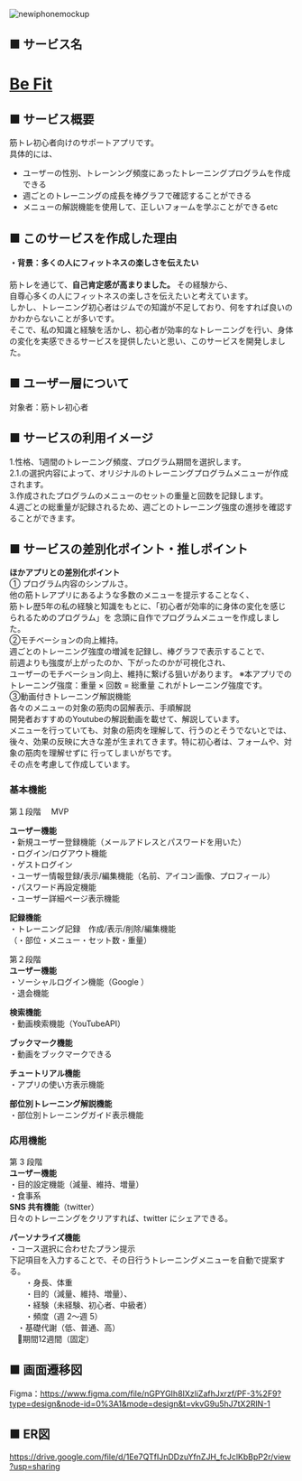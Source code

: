 ![newiphonemockup](https://github.com/Ryocchi-Muscle/fitapp-api/assets/140929302/bb068a5d-ae34-4b55-8644-4bcdb8619955)


## ■ サービス名
<h1><a href="https://www.befitvercel.com/">Be Fit</a></h1>

## ■ サービス概要
筋トレ初心者向けのサポートアプリです。
<br>
具体的には、<br>
 * ユーザーの性別、トレーンング頻度にあったトレーニングプログラムを作成できる
 * 週ごとのトレーニングの成長を棒グラフで確認することができる
 * メニューの解説機能を使用して、正しいフォームを学ぶことができるetc

## ■ このサービスを作成した理由
#### ・背景：多くの人にフィットネスの楽しさを伝えたい
筋トレを通じて、**自己肯定感が高まりました。** その経験から、<br>
自尊心多くの人にフィットネスの楽しさを伝えたいと考えています。<br>
しかし、トレーニング初心者はジムでの知識が不足しており、何をすれば良いのかわからないことが多いです。<br>
そこで、私の知識と経験を活かし、初心者が効率的なトレーニングを行い、身体の変化を実感できるサービスを提供したいと思い、このサービスを開発しました。

## ■ ユーザー層について

対象者：筋トレ初心者

## ■ サービスの利用イメージ
1.性格、1週間のトレーニング頻度、プログラム期間を選択します。<br>
2.1.の選択内容によって、オリジナルのトレーニングプログラムメニューが作成されます。<br>
3.作成されたプログラムのメニューのセットの重量と回数を記録します。<br>
4.週ごとの総重量が記録されるため、週ごとのトレーニング強度の進捗を確認することができます。<br>

## ■ サービスの差別化ポイント・推しポイント

**ほかアプリとの差別化ポイント<br>**
① プログラム内容のシンプルさ。<br>
他の筋トレアプリにあるような多数のメニューを提示することなく、<br>
筋トレ歴5年の私の経験と知識をもとに、「初心者が効率的に身体の変化を感じられるためのプログラム」を
念頭に自作でプログラムメニューを作成しました。
<br>
②モチベーションの向上維持。<br>
週ごとのトレーニング強度の増減を記録し、棒グラフで表示することで、<br>
前週よりも強度が上がったのか、下がったのかが可視化され、<br>
ユーザーのモチベーション向上、維持に繋げる狙いがあります。
※本アプリでのトレーニング強度：重量 ×  回数 = 総重量 これがトレーニング強度です。
<br>
③動画付きトレーニング解説機能<br>
各々のメニューの対象の筋肉の図解表示、手順解説<br>
開発者おすすめのYoutubeの解説動画を載せて、解説しています。<br>
メニューを行っていても、対象の筋肉を理解して、行うのとそうでないとでは、<br>
後々、効果の反映に大きな差が生まれてきます。特に初心者は、フォームや、対象の筋肉を理解せずに
行ってしまいがちです。<br>
その点を考慮して作成しています。


### 基本機能<br>

第１段階　 MVP<br>

**ユーザー機能**<br>
・新規ユーザー登録機能（メールアドレスとパスワードを用いた）<br>
・ログイン/ログアウト機能<br>
・ゲストログイン<br>
・ユーザー情報登録/表示/編集機能（名前、アイコン画像、プロフィール）<br>
・パスワード再設定機能<br>
・ユーザー詳細ページ表示機能<br>

**記録機能**<br>
・トレーニング記録　作成/表示/削除/編集機能<br>
（・部位・メニュー・セット数・重量）<br>

第２段階<br>
**ユーザー機能**<br>
・ソーシャルログイン機能（Google ）<br>
・退会機能<br>

**検索機能**<br>
・動画検索機能（YouTubeAPI）<br>

**ブックマーク機能**<br>
・動画をブックマークできる<br>

**チュートリアル機能**<br>
・アプリの使い方表示機能<br>

**部位別トレーニング解説機能**<br>
・部位別トレーニングガイド表示機能<br>

### 応用機能<br>

第 3 段階<br>
**ユーザー機能**<br>
・目的設定機能（減量、維持、増量）<br>
・食事系<br>
**SNS 共有機能**（twitter）<br>
日々のトレーニングをクリアすれば、twitter にシェアできる。<br>

**パーソナライズ機能**<br>
・コース選択に合わせたプラン提示　<br>
下記項目を入力することで、その日行うトレーニングメニューを自動で提案する。<br>
　　・身長、体重<br>
　　・目的（減量、維持、増量）、<br>
　　・経験（未経験、初心者、中級者）<br>
　　・頻度（週 2〜週 5）<br>
　・基礎代謝（低、普通、高）<br>
　🔸期間12週間（固定）<br>












## ■ 画面遷移図<br>

Figma：https://www.figma.com/file/nGPYGIh8IXzliZafhJxrzf/PF-3%2F9?type=design&node-id=0%3A1&mode=design&t=vkvG9u5hJ7tX2RlN-1<br>

## ■ ER図<br>
https://drive.google.com/file/d/1Ee7QTfIJnDDzuYfnZJH_fcJclKbBpP2r/view?usp=sharing<br>

